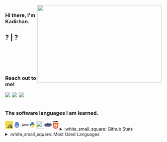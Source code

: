 <img src="https://media.giphy.com/media/RDZo7znAdn2u7sAcWH/source.gif" align="right" width="400" height="250">

### Hi there, I'm Kadirhan.

## ? | ?

<font color="white"> Ambition, is how I keep up with vulnerabilities. </font>

### Reach out to me!

[<img  width="22" src="https://unpkg.com/simple-icons@v4/icons/instagram.svg" align="left" />][instagram]
[<img  width="22" src="https://unpkg.com/simple-icons@v4/icons/twitter.svg" align="left" />][twitter]
[<img  width="22" src="https://unpkg.com/simple-icons@v4/icons/linkedin.svg" align="left" />][linkedin]

<br />
<br />

### The software languages ​​I am learned.

<img align="left" src="https://raw.githubusercontent.com/github/explore/80688e429a7d4ef2fca1e82350fe8e3517d3494d/topics/javascript/javascript.png" width="25" height="25" />
<img align="left" src="https://raw.githubusercontent.com/github/explore/80688e429a7d4ef2fca1e82350fe8e3517d3494d/topics/sql/sql.png" width="25" height="25" />
<img align="left" src="https://raw.githubusercontent.com/github/explore/80688e429a7d4ef2fca1e82350fe8e3517d3494d/topics/bash/bash.png" width="25" height="25" />
<img align="left" src="https://raw.githubusercontent.com/github/explore/80688e429a7d4ef2fca1e82350fe8e3517d3494d/topics/python/python.png" width="25" height="25" />
<img align="left" src="https://raw.githubusercontent.com/isocpp/logos/master/cpp_logo.png" width="25" height="25" />
<img align="left" src="https://raw.githubusercontent.com/github/explore/ccc16358ac4530c6a69b1b80c7223cd2744dea83/topics/php/php.png" width="25" height="25" />
<img align="left" src="https://raw.githubusercontent.com/github/explore/80688e429a7d4ef2fca1e82350fe8e3517d3494d/topics/html/html.png" width="25" height="25" />

<br />

<details>
<summary>:white_small_square: Github Stats</summary>
<img src="https://github-readme-stats.vercel.app/api?username=kdrhnucr&theme" >
</details>

<details>
<summary>:white_small_square:  Most Used Languages</summary>
<img src="https://github-readme-stats.vercel.app/api/top-langs/?username=kdrhnucr&layout=compact" >
</details>

[instagram]: https://www.instagram.com/kadirhan_ucar7/
[twitter]: https://twitter.com/UcarKadirhan
[linkedin]: https://www.linkedin.com/in/kadirhan-ucar-b53a9620a/
